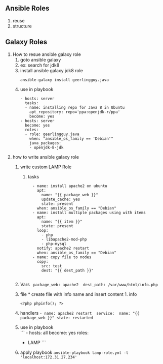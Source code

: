## Ansible Roles 
   1. reuse
   2. structure  
## Galaxy Roles 
   1. How to resue ansible galaxy role 
        1. goto ansible galaxy 
        2. ex: search for jdk8 
        3. install ansible galaxy jdk8 role
           ```
           ansible-galaxy install geerlingguy.java
           ```
        4. use in playbook  
           ```
           - hosts: server
             tasks:
             - name: installing repo for Java 8 in Ubuntu
               apt_repository: repo='ppa:openjdk-r/ppa'
               become: yes
           - hosts: server
             become: yes
             roles:
             - role: geerlingguy.java
               when: "ansible_os_family == 'Debian'"
               java_packages:
               - openjdk-8-jdk
           ```
   2. how to write ansible galaxy role
        1. write custom LAMP Role
           1. tasks
              ```
                - name: install apache2 on ubuntu 
                  apt: 
                    name: "{{ package_web }}"
                    update_cache: yes   
                    state: present 
                  when: ansible_os_family == "Debian"
                - name: install multiple packages using with items 
                  apt: 
                    name: "{{ item }}"
                    state: present 
                  loop: 
                    - php
                    - libapache2-mod-php
                    - php-mysql  
                  notify: apache2 restart
                  when: ansible_os_family == "Debian"  
                - name: copy file to nodes 
                  copy: 
                    src: test
                    dest: "{{ dest_path }}"
             ```
         2. Vars 
           ``` 
           package_web: apache2 
           dest_path: /var/www/html/info.php 
           ```
         3. file 
           * create file with info name and insert content 
           1. info
              ```
              <?php phpinfo(); ?>
              ``` 
         4. handlers 
           ```
           - name: apache2 restart 
             service: 
                name: "{{ package_web }}"
                state: restarted 
           ``` 
            
         5. use in playbook  
           ```
           - hosts: all
             become: yes
             roles:
             - LAMP
           ```  
         6. apply playbook 
           ```
           ansible-playbook lamp-role.yml -l 'localhost:172.31.27.234'
           ``` 
